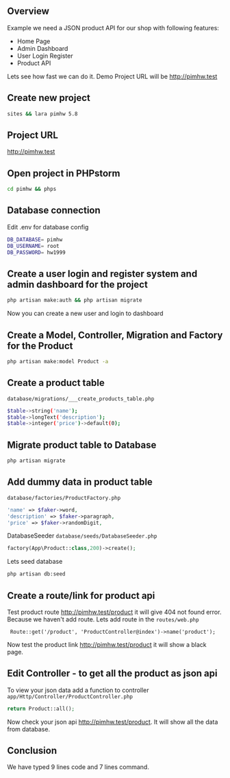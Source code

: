 ## Overview

Example we need a JSON product API for our shop with following features:

- Home Page
- Admin Dashboard
- User Login Register
- Product API

Lets see how fast we can do it. Demo Project URL will be http://pimhw.test

## Create new project

```bash
sites && lara pimhw 5.8
```

## Project URL

http://pimhw.test

## Open project in PHPstorm

```bash
cd pimhw && phps
```

## Database connection

Edit .env for database config

```bash
DB_DATABASE= pimhw    
DB_USERNAME= root       
DB_PASSWORD= hw1999
```

## Create a user login and register system and admin dashboard for the project

```bash
php artisan make:auth && php artisan migrate
```
Now you can create a new user and login to dashboard

## Create a Model, Controller, Migration and Factory for the Product

```bash
php artisan make:model Product -a
```

## Create a product table

`database/migrations/___create_products_table.php`

```bash
$table->string('name');
$table->longText('description');
$table->integer('price')->default(0);
```

## Migrate product table to Database

```bash
php artisan migrate
```

## Add dummy data in product table

`database/factories/ProductFactory.php`

```php
'name' => $faker->word,
'description' => $faker->paragraph,
'price' => $faker->randomDigit,
```

DatabaseSeeder `database/seeds/DatabaseSeeder.php`

```php
factory(App\Product::class,200)->create();
```

Lets seed database

```bash
php artisan db:seed
```

## Create a route/link for product api

Test product route http://pimhw.test/product it will give 404 not found error. Because we haven't add route. Lets add route in the `routes/web.php`

```
 Route::get('/product', 'ProductController@index')->name('product');
```

Now test the product link http://pimhw.test/product it will show a black page.

## Edit Controller - to get all the product as json api

To view your json data add a function to controller `app/Http/Controller/ProductController.php`

```php
return Product::all();
```

Now check your json api http://pimhw.test/product. It will show all the data from database.

## Conclusion

We have typed 9 lines code and 7 lines command. 

